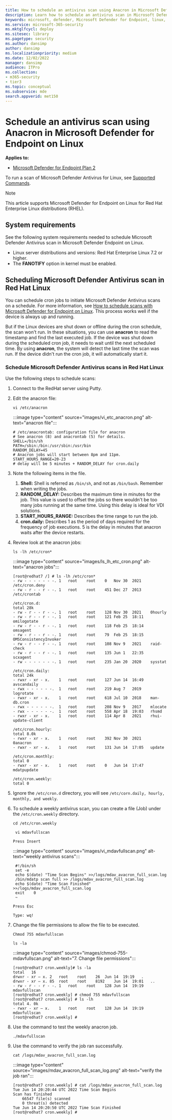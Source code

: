 ```yaml
---
title: How to schedule an antivirus scan using Anacron in Microsoft Defender for Endpoint on Linux
description: Learn how to schedule an antivirus scan in Microsoft Defender for Endpoint on Linux for better protection of your organization's assets.
keywords: microsoft, defender, Microsoft Defender for Endpoint, linux, scans, antivirus, microsoft defender for endpoint on linux
ms.service: microsoft-365-security
ms.mktglfcycl: deploy
ms.sitesec: library
ms.pagetype: security
ms.author: dansimp
author: dansimp
ms.localizationpriority: medium
ms.date: 12/02/2022
manager: dansimp
audience: ITPro
ms.collection: 
- m365-security
- tier3
ms.topic: conceptual
ms.subservice: mde
search.appverid: met150
---
```


# Schedule an antivirus scan using Anacron in Microsoft Defender for Endpoint on Linux

**Applies to:**
- [Microsoft Defender for Endpoint Plan 2](https://go.microsoft.com/fwlink/p/?linkid=2154037)


To run a scan of Microsoft Defender Antivirus for Linux, see [Supported Commands](/microsoft-365/security/defender-endpoint/linux-resources#supported-commands).

> [!NOTE]
> This article supports Microsoft Defender for Endpoint on Linux for Red Hat Enterprise Linux distributions (RHEL).

## System requirements

See the following system requirements needed to schedule Microsoft Defender Antivirus scan in Microsoft Defender Endpoint on Linux.

- Linux server distributions and versions: Red Hat Enterprise Linux 7.2 or higher.
- The **FANOTIFY** option in kernel must be enabled.

## Scheduling Microsoft Defender Antivirus scan in Red Hat Linux

You can schedule cron jobs to initiate Microsoft Defender Antivirus scans on a schedule. For more information, see [How to schedule scans with Microsoft Defender for Endpoint on Linux](linux-schedule-scan-mde.md). This process works well if the device is always up and running. 

But if the Linux devices are shut down or offline during the cron schedule, the scan won't run. In these situations, you can use **anacron** to read the timestamp and find the last executed job. If the device was shut down during the scheduled cron job, it needs to wait until the next scheduled time. By using **anacron**, the system will detect the last time the scan was run. If the device didn't run the cron job, it will automatically start it. 

### Schedule Microsoft Defender Antivirus scans in Red Hat Linux

Use the following steps to schedule scans:

1. Connect to the RedHat server using Putty.
1. Edit the anacron file: 

    ```vi /etc/anacron```

    :::image type="content" source="images/vi_etc_anacron.png" alt-text="anacron file":::

    ```
    # /etc/anacrontab: configuration file for anacron
    # See anacron (8) and anacrontab (5) for details.
    SHELL=/bin/sh
    PATH=/sbin:/bin:/usr/sbin:/usr/bin
    RANDOM_DELAY=45
    # Anacron jobs will start between 8pm and 11pm.
    START_HOURS_RANGE=20-23
    # delay will be 5 minutes + RANDOM_DELAY for cron.daily
    ```

1. Note the following items in the file.
    1. **Shell:** Shell is referred as ```/bin/sh```, and not as ```/bin/bash```. Remember when writing the jobs.
    1. **RANDOM_DELAY:** Describes the maximum time in minutes for the job. This value is used to offset the jobs so there wouldn't be too many jobs running at the same time. Using this delay is ideal for VDI solutions.
    1. **START_HOURS_RANGE:** Describes the time range to run the job.
    1. **cron.daily:** Describes 1 as the period of days required for the frequency of job executions. 5 is the delay in minutes that anacron waits after the device restarts.

1. Review look at the anacron jobs:

    ```ls -lh /etc/cron*```

    :::image type="content" source="images/ls_lh_etc_cron.png" alt-text="anacron jobs":::

    ```
    [root@redhat7 /] # ls -lh /etc/cron*
    - rw - - - - - - -.	1	root	root	0	Nov	30	2021	/etc/cron.deny
    - rw - r - - r - -.	1	root	root	451	Dec	27	2013	/etc/crontab

    /etc/cron.d:
    total 28k
    - rw - r - - r - -.	1	root	root	128	Nov	30	2021	0hourly
    - rw - r - - r - -.	1	root	root	121	Feb	25	18:11	omilogotate
    - rw - r - - r - -.	1	root	root	118	Feb	25	18:14	omsagent
    - rw - r - - r - -.	1	root	root	79	Feb	25	18:15	OMSConsistencyInvoker
    - rw - r - - r - -.	1	root	root	108	Nov	9	2021	raid-check
    - rw - r - - r - -.	1	root	root	135	Jun	1	22:35	scxagent
    - rw - - - - - - -.	1	root	root	235	Jan	20	2020	sysstat

    /etc/cron.daily:
    total 24k
    - rwxr - xr - x.	1	root	root	127	Jun	14	16:49	avscandaily
    - rwx - - - - - -.	1	root	root	219	Aug	7	2019	logrotate
    - rwxr - xr - x.	1	root	root	618	Jul	10	2018	man-db.cron
    - rwx - - - - - -.	1	root	root	208	Nov	9	2017	mlocate
    - rwx - - - - - -.	1	root	root	558	Apr	18	19:03	rhsmd
    - rwxr - xr - x.	1	root	root	114	Apr	8	2021	rhui-update-client

    /etc/cron.hourly:
    total 8.0k
    - rwxr - xr - x.	1	root	root	392	Nov	30	2021	0anacron
    - rwxr - xr - x.	1	root	root	131	Jun	14	17:05	update

    /etc/cron.monthly:
    total 0
    - rwxr - xr - x.	1	root	root	0	Jun	14	17:47	mdatpupdate
    
    /etc/cron.weekly:
    total 0
    ```

1. Ignore the ```/etc/cron.d``` directory, you will see ```/etc/corn.daily, hourly, monthly, and weekly```. 

1. To schedule a weekly antivirus scan, you can create a file (Job) under the ```/etc/cron.weekly``` directory.

    ```cd /etc/cron.weekly```

   ``` vi mdavfullscan```

    ```Press Insert```
    
    :::image type="content" source="images/vi_mdavfullscan.png" alt-text="weekly antivirus scans":::

   ```
    #!/bin/sh
    set	-e
    echo $(date) "Time Scan Begins" >>/logs/mdav_avacron_full_scan.log
    /bin/mdatp scan full >> /logs/mdav_avacron_full_scan.log
    echo $(date) "Time Scan Finished" >>/logs/mdav_avacron_full_scan.log
    exit	0
    ~
    ```

    ```Press Esc```

    ```Type: wq!```

1. Change the file permissions to allow the file to be executed.

    ```Chmod 755 mdavfullscan```

    ```ls -la```

    :::image type="content" source="images/chmod-755-mdavfullscan.png" alt-text="7.	Change file permissions":::

    ```
    [root@redhat7 cron.weekly]# ls -la
    total	16
    drwxr - xr – x.	2	root	root	26	Jun	14	19:19	.
    drwxr - xr – x.	85	root	root	8192	Jun	14	19:01	..
    - rw - r - - r - -.	1	root	root	128	Jun	14	19:19	mdavfullscan
    [root@redhat7 cron.weekly] # chmod 755 mdavfullscan
    [root@redhat7 cron.weekly] # ls -lh
    total 4. 0k
    - rwxr - xr – x.	1	root	root	128	Jun	14	19:19	mdavfullscan
    [root@redhat7 cron.weekly] #
    ```

1. Use the command to test the weekly anacron job.
    
    ```./mdavfullscan```

1. Use the command to verify the job ran successfully.

    ```cat /logs/mdav_avacron_full_scan.log```

    :::image type="content" source="images/mdav_avacron_full_scan_log.png" alt-text="verify the job ran":::

    ```
    [root@redhat7 cron.weekly] # cat /logs/mdav_avacron_full_scan.log
    Tue Jun	14 20:20:44 UTC 2022 Time Scan Begins
    Scan has finished
        66547 file(s) scanned
        0 threat(s) detected
    Tue Jun	14 20:20:50 UTC 2022 Time Scan Finished
    [root@redhat7 cron.weekly] #
    ```
